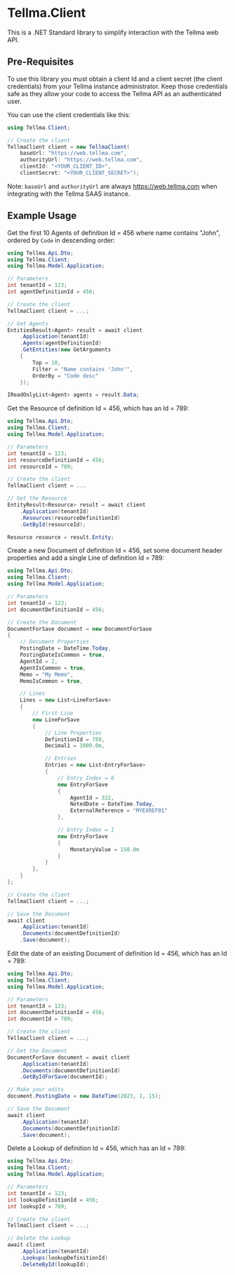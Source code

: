 # Tellma.Client

This is a .NET Standard library to simplify interaction with the Tellma web API.

## Pre-Requisites

To use this library you must obtain a client Id and a client secret (the client credentials) from your Tellma instance administrator. Keep those credentials safe as they allow your code to access the Tellma API as an authenticated user.

You can use the client credentials like this:

```cs
using Tellma.Client;

// Create the client
TellmaClient client = new TellmaClient(
    baseUrl: "https://web.tellma.com",
    authorityUrl: "https://web.tellma.com",
    clientId: "<YOUR_CLIENT_ID>",
    clientSecret: "<YOUR_CLIENT_SECRET>");
```

Note: `baseUrl` and `authorityUrl` are always https://web.tellma.com when integrating with the Tellma SAAS instance.

## Example Usage

Get the first 10 Agents of definition Id = 456 where name contains "John", ordered by `Code` in descending order:
```cs
using Tellma.Api.Dto;
using Tellma.Client;
using Tellma.Model.Application;

// Parameters
int tenantId = 123;
int agentDefinitionId = 456;

// Create the client
TellmaClient client = ...;

// Get Agents
EntitiesResult<Agent> result = await client
    .Application(tenantId)
    .Agents(agentDefinitionId)
    .GetEntities(new GetArguments
    {
        Top = 10,
        Filter = "Name contains 'John'",
        OrderBy = "Code desc"  
    });

IReadOnlyList<Agent> agents = result.Data;
```

Get the Resource of definition Id = 456, which has an Id = 789:

```cs
using Tellma.Api.Dto;
using Tellma.Client;
using Tellma.Model.Application;

// Parameters
int tenantId = 123;
int resourceDefinitionId = 456;
int resourceId = 789;

// Create the client
TellmaClient client = ...

// Get the Resource
EntityResult<Resource> result = await client
    .Application(tenantId)
    .Resources(resourceDefinitionId)
    .GetById(resourceId);

Resource resource = result.Entity;
```

Create a new Document of definition Id = 456, set some document header properties and add a single Line of definition Id = 789:
```cs
using Tellma.Api.Dto;
using Tellma.Client;
using Tellma.Model.Application;

// Parameters
int tenantId = 123;
int documentDefinitionId = 456;

// Create the Document
DocumentForSave document = new DocumentForSave
{
    // Document Properties
    PostingDate = DateTime.Today,
    PostingDateIsCommon = true,
    AgentId = 2,
    AgentIsCommon = true,
    Memo = "My Memo",
    MemoIsCommon = true,

    // Lines
    Lines = new List<LineForSave>
    {
        // First Line
        new LineForSave
        {
            // Line Properties
            DefinitionId = 789,
            Decimal1 = 1000.0m,

            // Entries
            Entries = new List<EntryForSave>
            {
                // Entry Index = 0
                new EntryForSave
                {
                    AgentId = 322,
                    NotedDate = DateTime.Today,
                    ExternalReference = "MYEXREF01"
                },

                // Entry Index = 1
                new EntryForSave
                {
                    MonetaryValue = 150.0m
                }
            }
        },
    }
};

// Create the client
TellmaClient client = ...;

// Save the Document
await client
    .Application(tenantId)
    .Documents(documentDefinitionId)
    .Save(document);
```

Edit the date of an existing Document of definition Id = 456, which has an Id = 789:
```cs
using Tellma.Api.Dto;
using Tellma.Client;
using Tellma.Model.Application;

// Parameters
int tenantId = 123;
int documentDefinitionId = 456;
int documentId = 789;

// Create the client
TellmaClient client = ...;

// Get the Document
DocumentForSave document = await client
    .Application(tenantId)
    .Documents(documentDefinitionId)
    .GetByIdForSave(documentId);

// Make your edits
document.PostingDate = new DateTime(2023, 1, 15);

// Save the Document
await client
    .Application(tenantId)
    .Documents(documentDefinitionId)
    .Save(document);
```

Delete a Lookup of definition Id = 456, which has an Id = 789:
```cs
using Tellma.Api.Dto;
using Tellma.Client;
using Tellma.Model.Application;

// Parameters
int tenantId = 123;
int lookupDefinitionId = 456;
int lookupId = 789;

// Create the client
TellmaClient client = ...;

// Delete the Lookup
await client
    .Application(tenantId)
    .Lookups(lookupDefinitionId)
    .DeleteById(lookupId);
```
